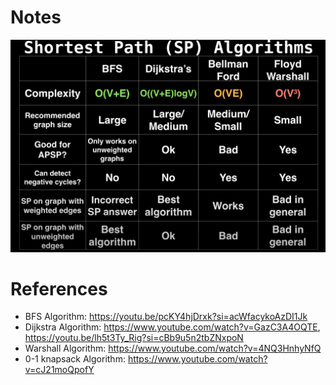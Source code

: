 # Notes 
![Note](note.png)
# References
* BFS Algorithm: https://youtu.be/pcKY4hjDrxk?si=acWfacykoAzDI1Jk
* Dijkstra Algorithm: https://www.youtube.com/watch?v=GazC3A4OQTE, https://youtu.be/lh5t3Ty_Rig?si=cBb9u5n2tbZNxpoN
* Warshall Algorithm: https://www.youtube.com/watch?v=4NQ3HnhyNfQ
* 0-1 knapsack Algorithm: https://www.youtube.com/watch?v=cJ21moQpofY